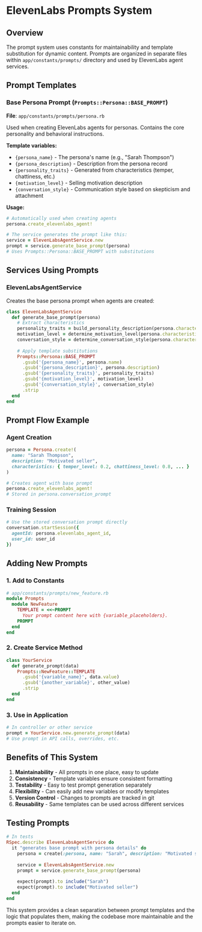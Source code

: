 # ElevenLabs Prompts System

## Overview

The prompt system uses constants for maintainability and template substitution for dynamic content. Prompts are organized in separate files within `app/constants/prompts/` directory and used by ElevenLabs agent services.

## Prompt Templates

### Base Persona Prompt (`Prompts::Persona::BASE_PROMPT`)

**File**: `app/constants/prompts/persona.rb`

Used when creating ElevenLabs agents for personas. Contains the core personality and behavioral instructions.

**Template variables:**
- `{persona_name}` - The persona's name (e.g., "Sarah Thompson")
- `{persona_description}` - Description from the persona record
- `{personality_traits}` - Generated from characteristics (temper, chattiness, etc.)
- `{motivation_level}` - Selling motivation description
- `{conversation_style}` - Communication style based on skepticism and attachment

**Usage:**
```ruby
# Automatically used when creating agents
persona.create_elevenlabs_agent!

# The service generates the prompt like this:
service = ElevenLabsAgentService.new
prompt = service.generate_base_prompt(persona)
# Uses Prompts::Persona::BASE_PROMPT with substitutions
```

## Services Using Prompts

### ElevenLabsAgentService

Creates the base persona prompt when agents are created:

```ruby
class ElevenLabsAgentService
  def generate_base_prompt(persona)
    # Extract characteristics
    personality_traits = build_personality_description(persona.characteristics)
    motivation_level = determine_motivation_level(persona.characteristics)
    conversation_style = determine_conversation_style(persona.characteristics)
    
    # Apply template substitutions
    Prompts::Persona::BASE_PROMPT
      .gsub('{persona_name}', persona.name)
      .gsub('{persona_description}', persona.description)
      .gsub('{personality_traits}', personality_traits)
      .gsub('{motivation_level}', motivation_level)
      .gsub('{conversation_style}', conversation_style)
      .strip
  end
end
```

## Prompt Flow Example

### Agent Creation
```ruby
persona = Persona.create!(
  name: "Sarah Thompson", 
  description: "Motivated seller",
  characteristics: { temper_level: 0.2, chattiness_level: 0.8, ... }
)

# Creates agent with base prompt
persona.create_elevenlabs_agent!
# Stored in persona.conversation_prompt
```

### Training Session
```ruby
# Use the stored conversation prompt directly
conversation.startSession({
  agentId: persona.elevenlabs_agent_id,
  user_id: user_id
})
```

## Adding New Prompts

### 1. Add to Constants
```ruby
# app/constants/prompts/new_feature.rb
module Prompts
  module NewFeature
    TEMPLATE = <<~PROMPT
      Your prompt content here with {variable_placeholders}.
    PROMPT
  end
end
```

### 2. Create Service Method
```ruby
class YourService
  def generate_prompt(data)
    Prompts::NewFeature::TEMPLATE
      .gsub('{variable_name}', data.value)
      .gsub('{another_variable}', other_value)
      .strip
  end
end
```

### 3. Use in Application
```ruby
# In controller or other service
prompt = YourService.new.generate_prompt(data)
# Use prompt in API calls, overrides, etc.
```

## Benefits of This System

1. **Maintainability** - All prompts in one place, easy to update
2. **Consistency** - Template variables ensure consistent formatting
3. **Testability** - Easy to test prompt generation separately
4. **Flexibility** - Can easily add new variables or modify templates
5. **Version Control** - Changes to prompts are tracked in git
6. **Reusability** - Same templates can be used across different services

## Testing Prompts

```ruby
# In tests
RSpec.describe ElevenLabsAgentService do
  it "generates base prompt with persona details" do
    persona = create(:persona, name: "Sarah", description: "Motivated seller")
    
    service = ElevenLabsAgentService.new
    prompt = service.generate_base_prompt(persona)
    
    expect(prompt).to include("Sarah")
    expect(prompt).to include("Motivated seller")
  end
end
```

This system provides a clean separation between prompt templates and the logic that populates them, making the codebase more maintainable and the prompts easier to iterate on.